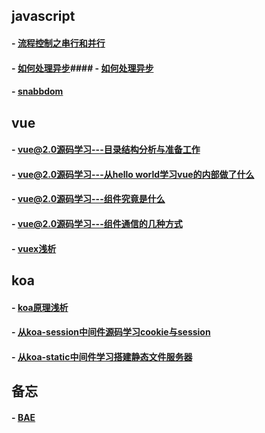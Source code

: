 ## javascript
#### - [流程控制之串行和并行](https://github.com/zyl1314/blog/issues/9)
#### - [如何处理异步](https://github.com/zyl1314/blog/issues/10)#### - [如何处理异步](https://github.com/zyl1314/blog/issues/10)
#### - [snabbdom](https://github.com/zyl1314/blog/issues/11)
## vue
#### - [vue@2.0源码学习---目录结构分析与准备工作](https://github.com/zyl1314/blog/issues/1)
#### - [vue@2.0源码学习---从hello world学习vue的内部做了什么](https://github.com/zyl1314/blog/issues/5)
#### - [vue@2.0源码学习---组件究竟是什么](https://github.com/zyl1314/blog/issues/6)
#### - [vue@2.0源码学习---组件通信的几种方式](https://github.com/zyl1314/blog/issues/7)
#### - [vuex浅析](https://github.com/zyl1314/blog/issues/8)
## koa
#### - [koa原理浅析](https://github.com/zyl1314/blog/issues/2)
#### - [从koa-session中间件源码学习cookie与session](https://github.com/zyl1314/blog/issues/3)
#### - [从koa-static中间件学习搭建静态文件服务器](https://github.com/zyl1314/blog/issues/4)
## 备忘
#### - [BAE](https://github.com/zyl1314/blog/blob/master/public/blog/BAE.md)

